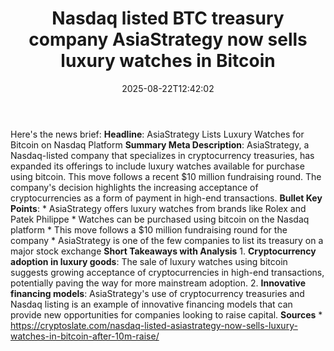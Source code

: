 ﻿---
title: "Nasdaq listed BTC treasury company AsiaStrategy now sells luxury watches in Bitcoin"
date: "2025-08-22T12:42:02"
category: "Markets"
summary: ""
slug: "nasdaq listed btc treasury company asiastrategy now sells lu"
source_urls:
  - "https://cryptoslate.com/nasdaq-listed-asiastrategy-now-sells-luxury-watches-in-bitcoin-after-10m-raise/"
seo:
  title: "Nasdaq listed BTC treasury company AsiaStrategy now sells luxury watches in Bitcoin | Hash n Hedge"
  description: ""
  keywords: ["news", "markets", "brief"]
---
Here's the news brief:  **Headline**: AsiaStrategy Lists Luxury Watches for Bitcoin on Nasdaq Platform  **Summary Meta Description**: AsiaStrategy, a Nasdaq-listed company that specializes in cryptocurrency treasuries, has expanded its offerings to include luxury watches available for purchase using bitcoin. This move follows a recent $10 million fundraising round. The company's decision highlights the increasing acceptance of cryptocurrencies as a form of payment in high-end transactions.  **Bullet Key Points**:  * AsiaStrategy offers luxury watches from brands like Rolex and Patek Philippe * Watches can be purchased using bitcoin on the Nasdaq platform * This move follows a $10 million fundraising round for the company * AsiaStrategy is one of the few companies to list its treasury on a major stock exchange  **Short Takeaways with Analysis**  1. **Cryptocurrency adoption in luxury goods**: The sale of luxury watches using bitcoin suggests growing acceptance of cryptocurrencies in high-end transactions, potentially paving the way for more mainstream adoption. 2. **Innovative financing models**: AsiaStrategy's use of cryptocurrency treasuries and Nasdaq listing is an example of innovative financing models that can provide new opportunities for companies looking to raise capital.  **Sources**  * https://cryptoslate.com/nasdaq-listed-asiastrategy-now-sells-luxury-watches-in-bitcoin-after-10m-raise/ 
